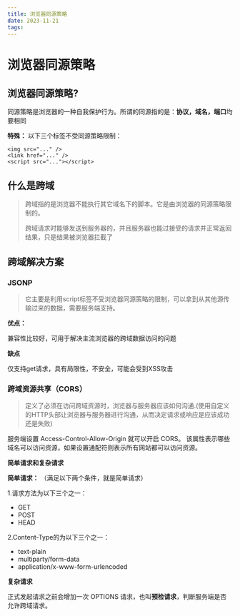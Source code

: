 ```yaml
---
title: 浏览器同源策略
date: 2023-11-21
tags:
---
```

# 浏览器同源策略

## 浏览器同源策略?

同源策略是浏览器的一种自我保护行为。所谓的同源指的是：**协议，域名，端口**均要相同

**特殊：** 以下三个标签不受同源策略限制：

```text
<img src="..." />
<link href="..." />
<script src="..."></script>
```

## 什么是跨域

> 跨域指的是浏览器不能执行其它域名下的脚本。它是由浏览器的同源策略限制的。
> 
> 跨域请求时能够发送到服务器的，并且服务器也能过接受的请求并正常返回结果，只是结果被浏览器拦截了


## 跨域解决方案

### JSONP

> 它主要是利用script标签不受浏览器同源策略的限制，可以拿到从其他源传输过来的数据，需要服务端支持。

**优点：**

兼容性比较好，可用于解决主流浏览器的跨域数据访问的问题

**缺点**

仅支持get请求，具有局限性，不安全，可能会受到XSS攻击

### 跨域资源共享（CORS）

> 定义了必须在访问跨域资源时，浏览器与服务器应该如何沟通.(使用自定义的HTTP头部让浏览器与服务器进行沟通，从而决定请求或响应是应该成功还是失败)

服务端设置 Access-Control-Allow-Origin 就可以开启 CORS。 该属性表示哪些域名可以访问资源，如果设置通配符则表示所有网站都可以访问资源。


**简单请求和复杂请求**

**简单请求：** （满足以下两个条件，就是简单请求）

1.请求方法为以下三个之一：

* GET
* POST
* HEAD

2.Content-Type的为以下三个之一：

* text-plain
* multiparty/form-data
* application/x-www-form-urlencoded

**复杂请求**

正式发起请求之前会增加一次 OPTIONS 请求，也叫**预检请求**，判断服务端是否允许跨域请求。











